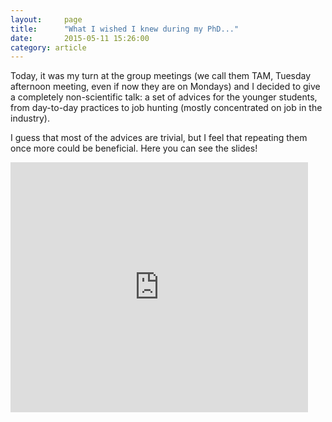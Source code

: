 ```yaml
---
layout:     page
title:      "What I wished I knew during my PhD..."
date:       2015-05-11 15:26:00
category: article
---
```


Today, it was my turn at the group meetings (we call them TAM, Tuesday afternoon meeting, even if now they are on Mondays) and I decided to give a completely non-scientific talk: a set of advices for the younger students, from day-to-day practices to job hunting (mostly concentrated on job in the industry). 

I guess that most of the advices are trivial, but I feel that repeating them once more could be beneficial. Here you can see the slides!

<iframe src="https://www.slideshare.net/slideshow/embed_code/key/MSRBU5cCS1DzzJ" width="476" height="400" frameborder="0" marginwidth="0" marginheight="0" scrolling="no"></iframe>